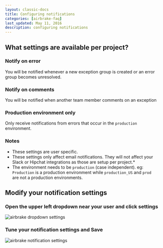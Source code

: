 ```yaml
---
layout: classic-docs
title: Configuring notifications
categories: [airbrake-faq]
last_updated: May 11, 2016
description: configuring notifications
---
```


## What settings are available per project?

### **Notify on error**
You will be notified whenever a new exception group is created or an error
group becomes unresolved.

### **Notify on comments**
You will be notified when another team member comments on an exception

### **Production environment only**
Only receive notifications from errors that occur in the `production`
environment.

### Notes

- These settings are user specific.
- These settings only affect email notifications. They will not affect your
  Slack or Hipchat integrations as those are setup per project.*
- The environment needs to be `production` (case independent). eg: `Production`
  is a production environment while `production_US` and `prod` are not a
  production environments.

## Modify your notification settings

### Open the **upper left dropdown** near your user and click **settings**

![airbrake dropdown settings](/docs/assets/img/docs/airbrake/dropdown_settings.png)

### Tune your notification settings and **Save**

![airbrake notification settings](/docs/assets/img/docs/airbrake/notification_settings.png)
